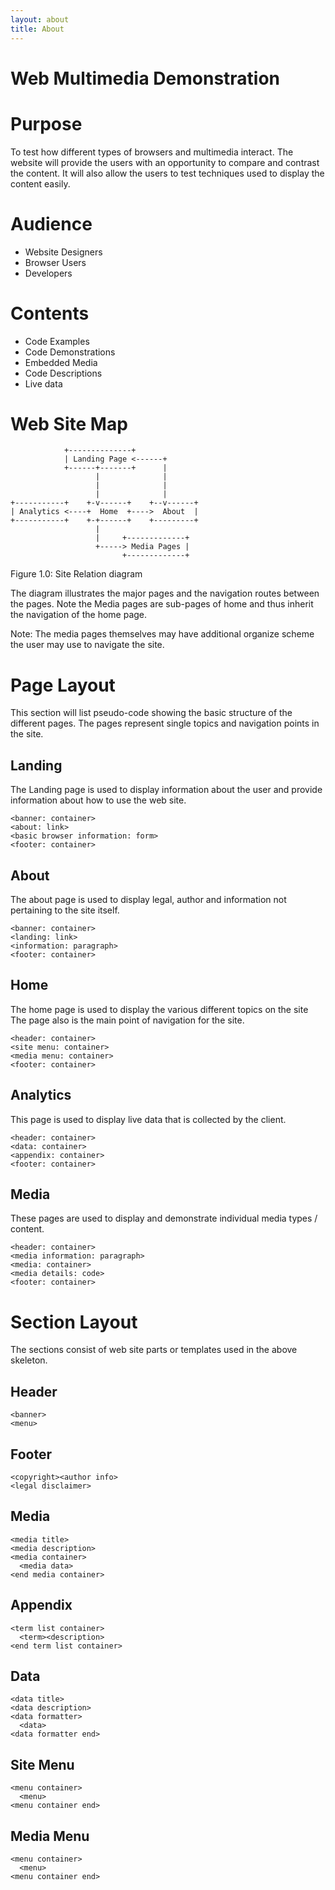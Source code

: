 ```yaml
---
layout: about
title: About
---
```


Web Multimedia Demonstration
==========================================================================

Purpose
==========================================================================
To test how different types of browsers and multimedia interact. The
website will provide the users with an opportunity to compare and contrast
the content. It will also allow the users to test techniques used to
display the content easily.

Audience
==========================================================================
* Website Designers
* Browser Users
* Developers

Contents
==========================================================================
* Code Examples
* Code Demonstrations
* Embedded Media
* Code Descriptions
* Live data

Web Site Map
==========================================================================
```
            +--------------+              
            | Landing Page <------+       
            +------+-------+      |       
                   |              |       
                   |              |       
                   |              |       
+-----------+    +-v------+    +--v------+
| Analytics <----+  Home  +---->  About  |
+-----------+    +-+------+    +---------+
                   |                      
                   |     +-------------+  
                   +-----> Media Pages |  
                         +-------------+  
```

Figure 1.0: Site Relation diagram

The diagram illustrates the major pages and the navigation routes between
the pages. Note the Media pages are sub-pages of home and thus inherit the
navigation of the home page.

Note: The media pages themselves may have additional organize scheme the
user may use to navigate the site.

Page Layout
==========================================================================
This section will list pseudo-code showing the basic structure of the
different pages. The pages represent single topics and navigation points in
the site.

Landing
--------------------------------------------------------------------------
The Landing page is used to display information about the user and provide
information about how to use the web site.
```
<banner: container>
<about: link>
<basic browser information: form>
<footer: container>
```

About
--------------------------------------------------------------------------
The about page is used to display legal, author and information not
pertaining to the site itself.
```
<banner: container>
<landing: link>
<information: paragraph>
<footer: container>
```

Home
--------------------------------------------------------------------------
The home page is used to display the various different topics on the site
The page also is the main point of navigation for the site.
```
<header: container>
<site menu: container>
<media menu: container>
<footer: container>
```

Analytics
--------------------------------------------------------------------------
This page is used to display live data that is collected by the client.
```
<header: container>
<data: container>
<appendix: container>
<footer: container>
```

Media
--------------------------------------------------------------------------
These pages are used to display and demonstrate individual media types /
content.
```
<header: container>
<media information: paragraph>
<media: container>
<media details: code>
<footer: container>
```

Section Layout
==========================================================================
The sections consist of web site parts or templates used in the above
skeleton.

Header
--------------------------------------------------------------------------
```
<banner>
<menu>
```

Footer
--------------------------------------------------------------------------
```
<copyright><author info>
<legal disclaimer>
```

Media
--------------------------------------------------------------------------
```
<media title>
<media description>
<media container>
  <media data>
<end media container>
```

Appendix
--------------------------------------------------------------------------
```
<term list container>
  <term><description>
<end term list container>
```

Data
--------------------------------------------------------------------------
```
<data title>
<data description>
<data formatter>
  <data>
<data formatter end>
```

Site Menu
--------------------------------------------------------------------------
```
<menu container>
  <menu>
<menu container end>
```

Media Menu
--------------------------------------------------------------------------
```
<menu container>
  <menu>
<menu container end>
```
